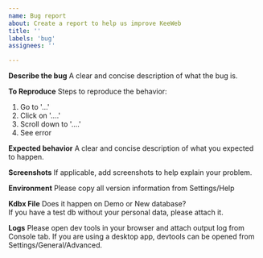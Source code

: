 ```yaml
---
name: Bug report
about: Create a report to help us improve KeeWeb
title: ''
labels: 'bug'
assignees: ''

---
```


**Describe the bug**
A clear and concise description of what the bug is.

**To Reproduce**
Steps to reproduce the behavior:
1. Go to '...'
2. Click on '....'
3. Scroll down to '....'
4. See error

**Expected behavior**
A clear and concise description of what you expected to happen.

**Screenshots**
If applicable, add screenshots to help explain your problem.

**Environment**
Please copy all version information from Settings/Help

**Kdbx File**
Does it happen on Demo or New database?  
If you have a test db without your personal data, please attach it.

**Logs**
Please open dev tools in your browser and attach output log from Console tab. If you are using a desktop app, devtools can be opened from Settings/General/Advanced.
